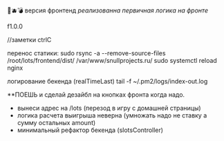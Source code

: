 🐔🫐💣
версия фронтенд
*реализованна первичная логика на фронте*


f1.0.0


//заметки ctrlC

перенос статики:
sudo rsync -a --remove-source-files /root/lots/frontend/dist/ /var/www/snullprojects.ru/
sudo systemctl reload nginx

логирование бекенда (realTimeLast)
 tail -f ~/.pm2/logs/index-out.log


 **ПОЕШЬ и сделай дезайбл на кнопках фронта когда надо.
 + вынеси адрес на /lots (перезод в игру с домашней страницы)
 + логика расчета выигрыша неверна (умножать надо не ставку а сумму остальных amount)
 + минимальный рефактор бекенда (slotsController)